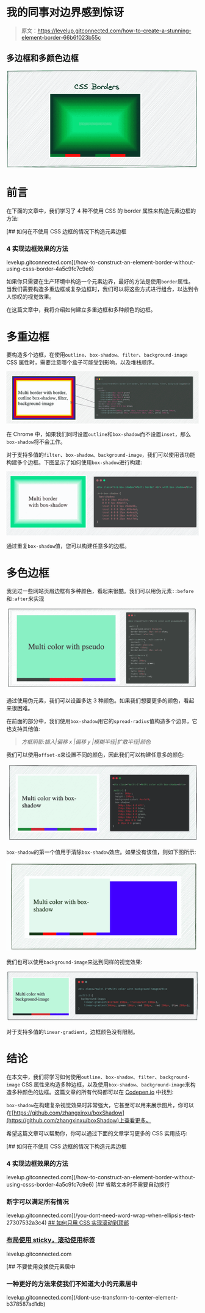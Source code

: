 # 我的同事对边界感到惊讶

> 原文：<https://levelup.gitconnected.com/how-to-create-a-stunning-element-border-66b6f023b55c>

## 多边框和多颜色边框

![](img/8fa383b1a948b9d56206557ef9b866b1.png)

# 前言

在下面的文章中，我们学习了 4 种不使用 CSS 的 border 属性来构造元素边框的方法:

[](/how-to-construct-an-element-border-without-using-csss-border-4a5c9fc7c9e6) [## 如何在不使用 CSS 边框的情况下构造元素边框

### 4 实现边框效果的方法

levelup.gitconnected.com](/how-to-construct-an-element-border-without-using-csss-border-4a5c9fc7c9e6) 

如果你只需要在生产环境中构造一个元素边界，最好的方法是使用`border`属性。当我们需要构造多重边框或复杂边框时，我们可以将这些方式进行组合，以达到令人惊叹的视觉效果。

在这篇文章中，我将介绍如何建立多重边框和多种颜色的边框。

# 多重边框

要构造多个边框，在使用`outline`、`box-shadow`、`filter`、`background-image` CSS 属性时，需要注意哪个盒子可能受到影响，以及堆栈顺序。

![](img/34e2f05f9254bd1867bd1d6902e12f5f.png)

在 Chrome 中，如果我们同时设置`outline`和`box-shadow`而不设置`inset`，那么`box-shadow`将不会工作。

对于支持多值的`filter`、`box-shadow`、`background-image`，我们可以使用该功能构建多个边框。下图显示了如何使用`box-shadow`进行构建:

![](img/118b7568b5661c68ccc8dd1f42c90e4f.png)

通过重复`box-shadow`值，您可以构建任意多的边框。

# 多色边框

我见过一些网站页眉边框有多种颜色，看起来很酷。我们可以用伪元素`::before`和`:after`来实现

![](img/ce486babf1c1a65e006c6d9e7e416dc4.png)

通过使用伪元素，我们可以设置多达 3 种颜色。如果我们想要更多的颜色，看起来很困难。

在前面的部分中，我们使用`box-shadow`用它的`spread-radius`值构造多个边界，它也支持其他值:

> *方框阴影:插入|偏移 x |偏移 y |模糊半径|扩散半径|颜色*

我们可以使用`offset-x`来设置不同的颜色，因此我们可以构建任意多的颜色:

![](img/346dee0cc1f988597d05c0bd97f9fa2c.png)

`box-shadow`的第一个值用于清除`box-shadow`效应。如果没有该值，则如下图所示:

![](img/f47a7ee167f8759958431b2f7422b2ab.png)

我们也可以使用`background-image`来达到同样的视觉效果:

![](img/59760fd4842ca39e67380742a9b3bf31.png)

对于支持多值的`linear-gradient`，边框颜色没有限制。

# 结论

在本文中，我们将学习如何使用`outline`、`box-shadow`、`filter`、`background-image` CSS 属性来构造多种边框，以及使用`box-shadow`、`background-image`来构造多种颜色的边框。这篇文章的所有代码都可以在 [Codepen.io](https://codepen.io/bitbug/pen/dymebVm) 中找到:

`box-shadow`在构建复杂视觉效果时非常强大，它甚至可以用来展示图片，你可以在[https://github.com/zhangxinxu/boxShadow](https://github.com/zhangxinxu/boxShadow)上查看更多。

希望这篇文章可以帮助你，你可以通过下面的文章学习更多的 CSS 实用技巧:

[](/how-to-construct-an-element-border-without-using-csss-border-4a5c9fc7c9e6) [## 如何在不使用 CSS 边框的情况下构造元素边框

### 4 实现边框效果的方法

levelup.gitconnected.com](/how-to-construct-an-element-border-without-using-csss-border-4a5c9fc7c9e6) [](/you-dont-need-word-wrap-when-ellipsis-text-27307532a3c4) [## 省略文本时不需要自动换行

### 断字可以满足所有情况

levelup.gitconnected.com](/you-dont-need-word-wrap-when-ellipsis-text-27307532a3c4) [](/how-to-implement-scroll-to-top-with-only-css-ae27cb9d4678)[](/how-to-implement-scroll-to-top-with-only-css-ae27cb9d4678) [## 如何只用 CSS 实现滚动到顶部](/how-to-implement-scroll-to-top-with-only-css-ae27cb9d4678) [](/how-to-implement-scroll-to-top-with-only-css-ae27cb9d4678)

### [布局使用 sticky，滚动使用](/how-to-implement-scroll-to-top-with-only-css-ae27cb9d4678)标签

levelup.gitconnected.com

[](/dont-use-transform-to-center-element-b378587ad1db) [## 不要使用变换使元素居中

### 一种更好的方法来使我们不知道大小的元素居中

levelup.gitconnected.com](/dont-use-transform-to-center-element-b378587ad1db)